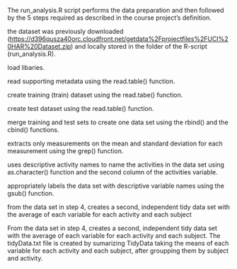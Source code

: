 The run_analysis.R script performs the data preparation and then followed by the 5 steps required as described in the course project’s definition.

the dataset was previously downloaded (https://d396qusza40orc.cloudfront.net/getdata%2Fprojectfiles%2FUCI%20HAR%20Dataset.zip) and locally stored in the folder of the R-script (run_analysis.R).

load libaries.

read supporting metadata using the read.table() function.

create training (train) dataset using the read.tabe() function.

create test dataset using the read.table() function.

merge training and test sets to create one data set using the rbind() and the cbind() functions.

extracts only measurements on the mean and standard deviation for each measurement using the grep() function.

uses descriptive activity names to name the activities in the data set using as.character() function and the second column of the activities variable.

appropriately labels the data set with descriptive variable names using the gsub() function.

from the data set in step 4, creates a second, independent tidy data set with the average of each variable for each activity and each subject


From the data set in step 4, creates a second, independent tidy data set with the average of each variable for each activity and each subject. The tidyData.txt file is created by sumarizing TidyData taking the means of each variable for each activity and each subject, after groupping them by subject and activity.
